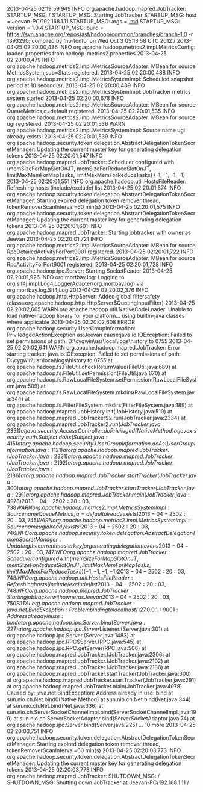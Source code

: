 2013-04-25 02:19:59,949 INFO org.apache.hadoop.mapred.JobTracker: STARTUP\_MSG: / STARTUP\_MSG: Starting JobTracker STARTUP\_MSG: host = Jeevan-PC/192.168.1.11 STARTUP\_MSG: args = [.md](.md) STARTUP\_MSG: version = 1.0.4 STARTUP\_MSG: build = https://svn.apache.org/repos/asf/hadoop/common/branches/branch-1.0 -r 1393290; compiled by 'hortonfo' on Wed Oct 3 05:13:58 UTC 2012 / 2013-04-25 02:20:00,436 INFO org.apache.hadoop.metrics2.impl.MetricsConfig: loaded properties from hadoop-metrics2.properties 2013-04-25 02:20:00,479 INFO org.apache.hadoop.metrics2.impl.MetricsSourceAdapter: MBean for source MetricsSystem,sub=Stats registered. 2013-04-25 02:20:00,488 INFO org.apache.hadoop.metrics2.impl.MetricsSystemImpl: Scheduled snapshot period at 10 second(s). 2013-04-25 02:20:00,489 INFO org.apache.hadoop.metrics2.impl.MetricsSystemImpl: JobTracker metrics system started 2013-04-25 02:20:00,678 INFO org.apache.hadoop.metrics2.impl.MetricsSourceAdapter: MBean for source QueueMetrics,q=default registered. 2013-04-25 02:20:01,535 INFO org.apache.hadoop.metrics2.impl.MetricsSourceAdapter: MBean for source ugi registered. 2013-04-25 02:20:01,536 WARN org.apache.hadoop.metrics2.impl.MetricsSystemImpl: Source name ugi already exists! 2013-04-25 02:20:01,539 INFO org.apache.hadoop.security.token.delegation.AbstractDelegationTokenSecretManager: Updating the current master key for generating delegation tokens 2013-04-25 02:20:01,547 INFO org.apache.hadoop.mapred.JobTracker: Scheduler configured with (memSizeForMapSlotOnJT, memSizeForReduceSlotOnJT, limitMaxMemForMapTasks, limitMaxMemForReduceTasks) (-1, -1, -1, -1) 2013-04-25 02:20:01,551 INFO org.apache.hadoop.util.HostsFileReader: Refreshing hosts (include/exclude) list 2013-04-25 02:20:01,574 INFO org.apache.hadoop.security.token.delegation.AbstractDelegationTokenSecretManager: Starting expired delegation token remover thread, tokenRemoverScanInterval=60 min(s) 2013-04-25 02:20:01,575 INFO org.apache.hadoop.security.token.delegation.AbstractDelegationTokenSecretManager: Updating the current master key for generating delegation tokens 2013-04-25 02:20:01,601 INFO org.apache.hadoop.mapred.JobTracker: Starting jobtracker with owner as Jeevan 2013-04-25 02:20:01,721 INFO org.apache.hadoop.metrics2.impl.MetricsSourceAdapter: MBean for source RpcDetailedActivityForPort9001 registered. 2013-04-25 02:20:01,722 INFO org.apache.hadoop.metrics2.impl.MetricsSourceAdapter: MBean for source RpcActivityForPort9001 registered. 2013-04-25 02:20:01,728 INFO org.apache.hadoop.ipc.Server: Starting SocketReader 2013-04-25 02:20:01,926 INFO org.mortbay.log: Logging to org.slf4j.impl.Log4jLoggerAdapter(org.mortbay.log) via org.mortbay.log.Slf4jLog 2013-04-25 02:20:02,376 INFO org.apache.hadoop.http.HttpServer: Added global filtersafety (class=org.apache.hadoop.http.HttpServer$QuotingInputFilter) 2013-04-25 02:20:02,605 WARN org.apache.hadoop.util.NativeCodeLoader: Unable to load native-hadoop library for your platform... using builtin-java classes where applicable 2013-04-25 02:20:02,608 ERROR org.apache.hadoop.security.UserGroupInformation: PriviledgedActionException as:Jeevan cause:java.io.IOException: Failed to set permissions of path: D:\cygwin\usr\local\logs\history to 0755 2013-04-25 02:20:02,641 WARN org.apache.hadoop.mapred.JobTracker: Error starting tracker: java.io.IOException: Failed to set permissions of path: D:\cygwin\usr\local\logs\history to 0755 at org.apache.hadoop.fs.FileUtil.checkReturnValue(FileUtil.java:689) at org.apache.hadoop.fs.FileUtil.setPermission(FileUtil.java:670) at org.apache.hadoop.fs.RawLocalFileSystem.setPermission(RawLocalFileSystem.java:509) at org.apache.hadoop.fs.RawLocalFileSystem.mkdirs(RawLocalFileSystem.java:344) at org.apache.hadoop.fs.FilterFileSystem.mkdirs(FilterFileSystem.java:189) at org.apache.hadoop.mapred.JobHistory.init(JobHistory.java:510) at org.apache.hadoop.mapred.JobTracker$2.run(JobTracker.java:2334) at org.apache.hadoop.mapred.JobTracker$2.run(JobTracker.java:2331) at java.security.AccessController.doPrivileged(Native Method) at javax.security.auth.Subject.doAs(Subject.java:415) at org.apache.hadoop.security.UserGroupInformation.doAs(UserGroupInformation.java:1121) at org.apache.hadoop.mapred.JobTracker.(JobTracker.java:2331) at org.apache.hadoop.mapred.JobTracker.(JobTracker.java:2192) at org.apache.hadoop.mapred.JobTracker.(JobTracker.java:2186) at org.apache.hadoop.mapred.JobTracker.startTracker(JobTracker.java:300) at org.apache.hadoop.mapred.JobTracker.startTracker(JobTracker.java:291) at org.apache.hadoop.mapred.JobTracker.main(JobTracker.java:4978) 2013-04-25 02:20:03,738 WARN org.apache.hadoop.metrics2.impl.MetricsSystemImpl: Source name QueueMetrics,q=default already exists! 2013-04-25 02:20:03,745 WARN org.apache.hadoop.metrics2.impl.MetricsSystemImpl: Source name ugi already exists! 2013-04-25 02:20:03,746 INFO org.apache.hadoop.security.token.delegation.AbstractDelegationTokenSecretManager: Updating the current master key for generating delegation tokens 2013-04-25 02:20:03,747 INFO org.apache.hadoop.mapred.JobTracker: Scheduler configured with (memSizeForMapSlotOnJT, memSizeForReduceSlotOnJT, limitMaxMemForMapTasks, limitMaxMemForReduceTasks) (-1, -1, -1, -1) 2013-04-25 02:20:03,748 INFO org.apache.hadoop.util.HostsFileReader: Refreshing hosts (include/exclude) list 2013-04-25 02:20:03,748 INFO org.apache.hadoop.mapred.JobTracker: Starting jobtracker with owner as Jeevan 2013-04-25 02:20:03,750 FATAL org.apache.hadoop.mapred.JobTracker: java.net.BindException: Problem binding to localhost/127.0.0.1:9001 : Address already in use: bind at org.apache.hadoop.ipc.Server.bind(Server.java:227) at org.apache.hadoop.ipc.Server$Listener.(Server.java:301) at org.apache.hadoop.ipc.Server.(Server.java:1483) at org.apache.hadoop.ipc.RPC$Server.(RPC.java:545) at org.apache.hadoop.ipc.RPC.getServer(RPC.java:506) at org.apache.hadoop.mapred.JobTracker.(JobTracker.java:2306) at org.apache.hadoop.mapred.JobTracker.(JobTracker.java:2192) at org.apache.hadoop.mapred.JobTracker.(JobTracker.java:2186) at org.apache.hadoop.mapred.JobTracker.startTracker(JobTracker.java:300) at org.apache.hadoop.mapred.JobTracker.startTracker(JobTracker.java:291) at org.apache.hadoop.mapred.JobTracker.main(JobTracker.java:4978) Caused by: java.net.BindException: Address already in use: bind at sun.nio.ch.Net.bind0(Native Method) at sun.nio.ch.Net.bind(Net.java:344) at sun.nio.ch.Net.bind(Net.java:336) at sun.nio.ch.ServerSocketChannelImpl.bind(ServerSocketChannelImpl.java:199) at sun.nio.ch.ServerSocketAdaptor.bind(ServerSocketAdaptor.java:74) at org.apache.hadoop.ipc.Server.bind(Server.java:225) ... 10 more 2013-04-25 02:20:03,751 INFO org.apache.hadoop.security.token.delegation.AbstractDelegationTokenSecretManager: Starting expired delegation token remover thread, tokenRemoverScanInterval=60 min(s) 2013-04-25 02:20:03,773 INFO org.apache.hadoop.security.token.delegation.AbstractDelegationTokenSecretManager: Updating the current master key for generating delegation tokens 2013-04-25 02:20:03,773 INFO org.apache.hadoop.mapred.JobTracker: SHUTDOWN\_MSG: / SHUTDOWN\_MSG: Shutting down JobTracker at Jeevan-PC/192.168.1.11 /